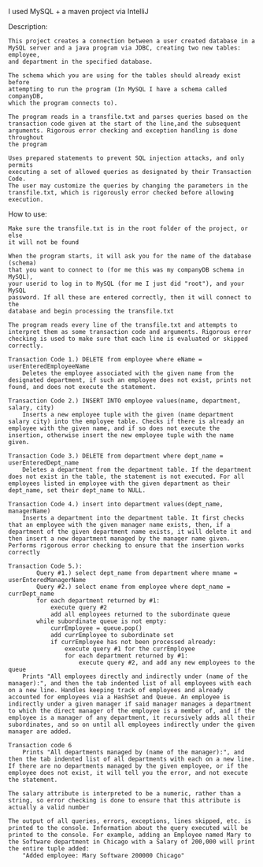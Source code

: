 I used MySQL + a maven project via IntelliJ

Description:

    This project creates a connection between a user created database in a 
    MySQL server and a java program via JDBC, creating two new tables: employee, 
    and department in the specified database.

    The schema which you are using for the tables should already exist before 
    attempting to run the program (In MySQL I have a schema called companyDB, 
    which the program connects to).

    The program reads in a transfile.txt and parses queries based on the 
    transaction code given at the start of the line,and the subsequent 
    arguments. Rigorous error checking and exception handling is done throughout 
    the program

    Uses prepared statements to prevent SQL injection attacks, and only permits 
    executing a set of allowed queries as designated by their Transaction Code. 
    The user may customize the queries by changing the parameters in the 
    transfile.txt, which is rigorously error checked before allowing execution.

How to use:

    Make sure the transfile.txt is in the root folder of the project, or else 
    it will not be found

    When the program starts, it will ask you for the name of the database (schema)
    that you want to connect to (for me this was my companyDB schema in MySQL), 
    your userid to log in to MySQL (for me I just did "root"), and your MySQL 
    password. If all these are entered correctly, then it will connect to the 
    database and begin processing the transfile.txt

    The program reads every line of the transfile.txt and attempts to interpret them as some transaction code and arguments. Rigorous error checking is used to make sure that each line is evaluated or skipped correctly.

    Transaction Code 1.) DELETE from employee where eName = userEnteredEmployeeName
        Deletes the employee associated with the given name from the designated department, if such an employee does not exist, prints not found, and does not execute the statement.

    Transaction Code 2.) INSERT INTO employee values(name, department, salary, city)
        Inserts a new employee tuple with the given (name department salary city) into the employee table. Checks if there is already an employee with the given name, and if so does not execute the insertion, otherwise insert the new employee tuple with the name given.

    Transaction Code 3.) DELETE from department where dept_name = userEnteredDept_name 
        Deletes a department from the department table. If the department does not exist in the table, the statement is not executed. For all employees listed in employee with the given department as their dept_name, set their dept_name to NULL.

    Transaction Code 4.) insert into department values(dept_name, managerName)
        Inserts a department into the department table. It first checks that an employee with the given manager name exists, then, if a department of the given department name exists, it will delete it and then insert a new department managed by the manager name given. Performs rigorous error checking to ensure that the insertion works correctly

    Transaction Code 5.): 
            Query #1.) select dept_name from department where mname = userEnteredManagerName
            Query #2.) select ename from employee where dept_name = currDept_name
            for each department returned by #1: 
                execute query #2
                add all employees returned to the subordinate queue
            while subordinate queue is not empty:
                currEmployee = queue.pop()
                add currEmployee to subordinate set
                if currEmployee has not been processed already:
                    execute query #1 for the currEmployee
                    for each department returned by #1:
                        execute query #2, and add any new employees to the queue
        Prints "All employees directly and indirectly under (name of the manager):", and then the tab indented list of all employees with each on a new line. Handles keeping track of employees and already accounted for employees via a HashSet and Queue. An employee is indirectly under a given manager if said manager manages a department to which the direct manager of the employee is a member of, and if the employee is a manager of any department, it recursively adds all their subordinates, and so on until all employees indirectly under the given manager are added.

    Transaction code 6
        Prints "All departments managed by (name of the manager):", and then the tab indented list of all departments with each on a new line. If there are no departments managed by the given employee, or if the employee does not exist, it will tell you the error, and not execute the statement.
    
    The salary attribute is interpreted to be a numeric, rather than a string, so error checking is done to ensure that this attribute is actually a valid number

    The output of all queries, errors, exceptions, lines skipped, etc. is printed to the console. Information about the query executed will be printed to the console. For example, adding an Employee named Mary to the Software department in Chicago with a Salary of 200,000 will print the entire tuple added:
        "Added employee: Mary Software 200000 Chicago"